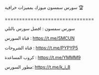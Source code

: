 سورس سمسون ميوزك بمميزات خرافية 🏆

===============================

سورس سمسون : افضل سورس بالتلي

قناة السورس : https://t.me/SMCUN

قناة الشروحات : https://t.me/PYPYP5

كروب المساعدة : https://t.me/YMMM9

مطور السورس: https://t.me/k_i_8
